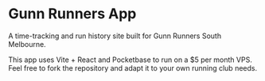 # Gunn Runners App

A time-tracking and run history site built for Gunn Runners South Melbourne.

This app uses Vite + React and Pocketbase to run on a $5 per month VPS. Feel free to fork the repository and adapt it to your own running club needs.
